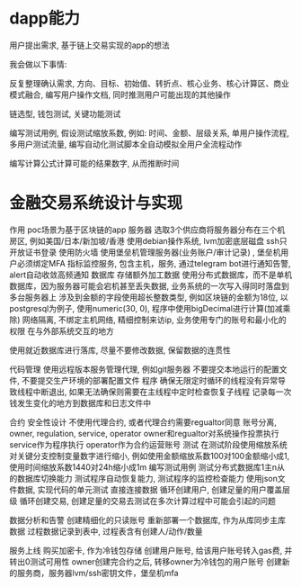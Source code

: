 # dapp能力

用户提出需求, 基于链上交易实现的app的想法

我会做以下事情:

反复整理确认需求, 方向、目标、初始值、转折点、核心业务、核心计算区、商业模式融合, 编写用户操作文档, 同时推测用户可能出现的其他操作

链选型, 钱包测试, 关键功能测试

编写测试用例, 假设测试缩放系数, 例如: 时间、金额、层级关系, 单用户操作流程, 多用户测试流量, 编写自动化测试脚本全自动模拟全用户全流程动作

编写计算公式计算可能的结果数字, 从而推断时间





# 金融交易系统设计与实现

作用
poc场景为基于区块链的app
服务器
选取3个供应商将服务器分布在三个机房区, 例如美国/日本/新加坡/香港
使用debian操作系统, lvm加密底层磁盘
ssh只开放证书登录
使用防火墙
使用堡垒机管理服务器(业务账户/审计记录) , 堡垒机用户必须绑定MFA
指标监控服务, 包含主机，服务, 通过telegram bot进行通知告警, alert自动收敛高频通知
数据库
存储额外加工数据
使用分布式数据库，而不是单机数据库，因为服务器可能会宕机甚至丢失数据, 业务系统的一次写入得同时落盘到多台服务器上
涉及到金额的字段使用超长整数类型, 例如区块链的金额为18位, 以postgresql为例子, 使用numeric(30, 0), 程序中使用bigDecimal进行计算(加减乘除)
网络隔离, 不绑定主机网络, 精细控制来访ip, 业务使用专门的账号和最小化的权限
在与外部系统交互的地方
 
使用就近数据库进行落库, 尽量不要修改数据, 保留数据的连贯性

代码管理
使用远程版本服务管理代理, 例如git服务器
不要提交本地运行的配置文件, 不要提交生产环境的部署配置文件
程序
确保无限定时循环的线程没有异常导致线程中断退出, 如果无法确保则需要在主线程中定时检查恢复子线程
记录每一次钱发生变化的地方到数据库和日志文件中

合约
安全性设计
不使用代理合约, 或者代理合约需要regualtor同意
账号分离, owner, regulation, service, operator
owner和regualtor对系统操作投票执行
service作为程序执行
operator作为合约运营账号
测试
在测试阶段使用缩放系统对关键分支控制变量数字进行缩小, 例如使用金额缩放系数100对100金额缩小成1, 使用时间缩放系数1440对24h缩小成1m
编写测试用例
测试分布式数据库1主n从的数据库切换能力
测试程序自动恢复能力, 测试程序的监控检查能力
使用json文件数据, 实现代码的单元测试
直接连接数据
循环创建用户, 创建足量的用户覆盖层级
循环创建交易, 创建足量的交易去测试在多次计算过程中可能会引起的问题
	

数据分析和告警	
创建精细化的只读账号
重新部署一个数据库, 作为从库同步主库数据
过程数据记录到表中, 过程表含有创建人/动作/数量

服务上线
购买加密卡, 作为冷钱包存储
创建用户账号, 给该用户账号转入gas费, 并转出0测试可用性
owner创建完合约之后, 转移owner为冷钱包的用户账号
创建新的服务商，服务器lvm/ssh密钥文件，堡垒机mfa



​	
